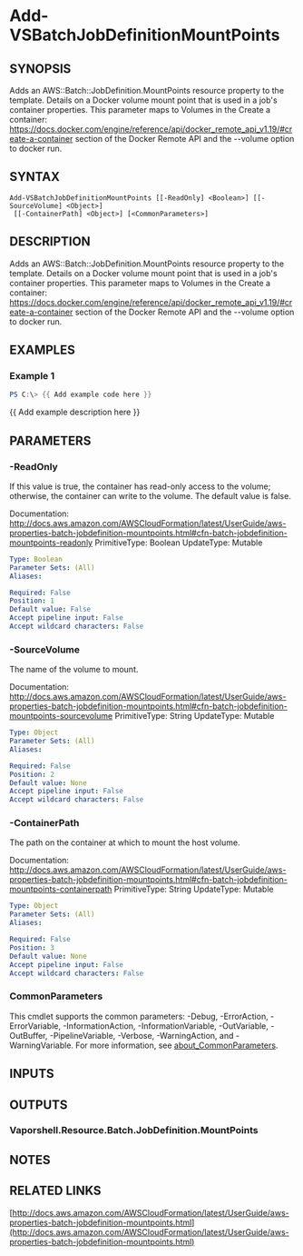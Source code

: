# Add-VSBatchJobDefinitionMountPoints

## SYNOPSIS
Adds an AWS::Batch::JobDefinition.MountPoints resource property to the template.
Details on a Docker volume mount point that is used in a job's container properties.
This parameter maps to Volumes in the Create a container: https://docs.docker.com/engine/reference/api/docker_remote_api_v1.19/#create-a-container section of the Docker Remote API and the --volume option to docker run.

## SYNTAX

```
Add-VSBatchJobDefinitionMountPoints [[-ReadOnly] <Boolean>] [[-SourceVolume] <Object>]
 [[-ContainerPath] <Object>] [<CommonParameters>]
```

## DESCRIPTION
Adds an AWS::Batch::JobDefinition.MountPoints resource property to the template.
Details on a Docker volume mount point that is used in a job's container properties.
This parameter maps to Volumes in the Create a container: https://docs.docker.com/engine/reference/api/docker_remote_api_v1.19/#create-a-container section of the Docker Remote API and the --volume option to docker run.

## EXAMPLES

### Example 1
```powershell
PS C:\> {{ Add example code here }}
```

{{ Add example description here }}

## PARAMETERS

### -ReadOnly
If this value is true, the container has read-only access to the volume; otherwise, the container can write to the volume.
The default value is false.

Documentation: http://docs.aws.amazon.com/AWSCloudFormation/latest/UserGuide/aws-properties-batch-jobdefinition-mountpoints.html#cfn-batch-jobdefinition-mountpoints-readonly
PrimitiveType: Boolean
UpdateType: Mutable

```yaml
Type: Boolean
Parameter Sets: (All)
Aliases:

Required: False
Position: 1
Default value: False
Accept pipeline input: False
Accept wildcard characters: False
```

### -SourceVolume
The name of the volume to mount.

Documentation: http://docs.aws.amazon.com/AWSCloudFormation/latest/UserGuide/aws-properties-batch-jobdefinition-mountpoints.html#cfn-batch-jobdefinition-mountpoints-sourcevolume
PrimitiveType: String
UpdateType: Mutable

```yaml
Type: Object
Parameter Sets: (All)
Aliases:

Required: False
Position: 2
Default value: None
Accept pipeline input: False
Accept wildcard characters: False
```

### -ContainerPath
The path on the container at which to mount the host volume.

Documentation: http://docs.aws.amazon.com/AWSCloudFormation/latest/UserGuide/aws-properties-batch-jobdefinition-mountpoints.html#cfn-batch-jobdefinition-mountpoints-containerpath
PrimitiveType: String
UpdateType: Mutable

```yaml
Type: Object
Parameter Sets: (All)
Aliases:

Required: False
Position: 3
Default value: None
Accept pipeline input: False
Accept wildcard characters: False
```

### CommonParameters
This cmdlet supports the common parameters: -Debug, -ErrorAction, -ErrorVariable, -InformationAction, -InformationVariable, -OutVariable, -OutBuffer, -PipelineVariable, -Verbose, -WarningAction, and -WarningVariable. For more information, see [about_CommonParameters](http://go.microsoft.com/fwlink/?LinkID=113216).

## INPUTS

## OUTPUTS

### Vaporshell.Resource.Batch.JobDefinition.MountPoints
## NOTES

## RELATED LINKS

[http://docs.aws.amazon.com/AWSCloudFormation/latest/UserGuide/aws-properties-batch-jobdefinition-mountpoints.html](http://docs.aws.amazon.com/AWSCloudFormation/latest/UserGuide/aws-properties-batch-jobdefinition-mountpoints.html)

